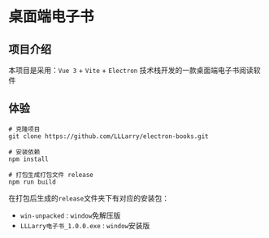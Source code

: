 # 桌面端电子书
## 项目介绍
本项目是采用：`Vue 3` + `Vite` + `Electron` 技术栈开发的一款桌面端电子书阅读软件

## 体验

```shell
# 克隆项目
git clone https://github.com/LLLarry/electron-books.git

# 安装依赖
npm install 

# 打包生成打包文件 release
npm run build
```
在打包后生成的`release`文件夹下有对应的安装包：
* `win-unpacked` : `window`免解压版
* `LLLarry电子书_1.0.0.exe` : `window`安装版



